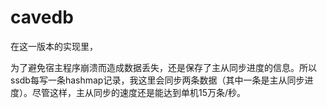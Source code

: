 # cavedb
在这一版本的实现里，

为了避免宿主程序崩溃而造成数据丢失，还是保存了主从同步进度的信息。所以ssdb每写一条hashmap记录，我这里会同步两条数据（其中一条是主从同步进度）。尽管这样，主从同步的速度还是能达到单机15万条/秒。